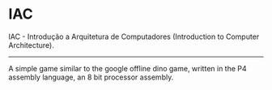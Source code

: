 # IAC
IAC - Introdução a Arquitetura de Computadores (Introduction to Computer Architecture).

---

A simple game similar to the google offline dino game, written in the P4 assembly language, an 8 bit processor assembly.